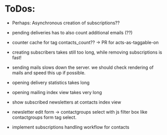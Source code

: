 # ToDos:

* Perhaps: Asynchronous creation of subscriptions??

* pending deliveries has to also count additional emails (??)

* counter cache for tag contacts_count?? -> PR for acts-as-taggable-on

* creating subscribers takes still too long, while removing subscriptions is fast!

* sending mails slows down the server. we should check rendering of mails and speed this up if possible.

* opening delivery statistics takes long

* opening mailing index view takes very long

* show subscribed newsletters at contacts index view

* newsletter edit form -> contactgroups select with js filter box like contactgroups form tag select.

* implement subscriptions handling workflow for contacts
